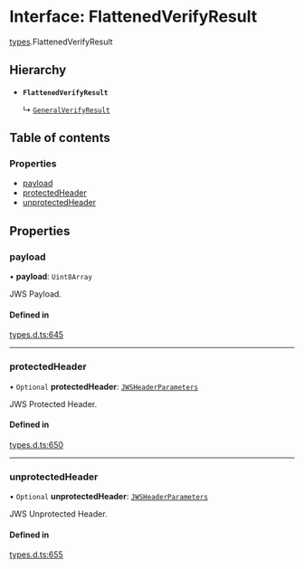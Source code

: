 # Interface: FlattenedVerifyResult

[types](../modules/types.md).FlattenedVerifyResult

## Hierarchy

- **`FlattenedVerifyResult`**

  ↳ [`GeneralVerifyResult`](types.GeneralVerifyResult.md)

## Table of contents

### Properties

- [payload](types.FlattenedVerifyResult.md#payload)
- [protectedHeader](types.FlattenedVerifyResult.md#protectedheader)
- [unprotectedHeader](types.FlattenedVerifyResult.md#unprotectedheader)

## Properties

### payload

• **payload**: `Uint8Array`

JWS Payload.

#### Defined in

[types.d.ts:645](https://github.com/panva/jose/blob/v3.15.1/src/types.d.ts#L645)

___

### protectedHeader

• `Optional` **protectedHeader**: [`JWSHeaderParameters`](types.JWSHeaderParameters.md)

JWS Protected Header.

#### Defined in

[types.d.ts:650](https://github.com/panva/jose/blob/v3.15.1/src/types.d.ts#L650)

___

### unprotectedHeader

• `Optional` **unprotectedHeader**: [`JWSHeaderParameters`](types.JWSHeaderParameters.md)

JWS Unprotected Header.

#### Defined in

[types.d.ts:655](https://github.com/panva/jose/blob/v3.15.1/src/types.d.ts#L655)
